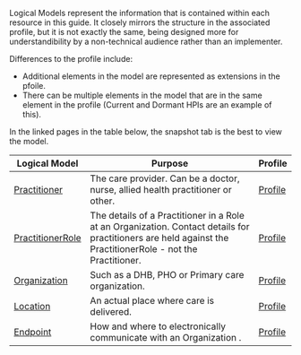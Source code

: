 Logical Models represent the information that is contained within each resource in this guide. It closely mirrors the structure in the associated profile, but it is not exactly the same, being designed more for understandibility by a non-technical audience rather than an implementer.

Differences to the profile include:
* Additional elements in the model are represented as extensions in the pfoile.
* There can be multiple elements in the model that are in the same element in the profile (Current and Dormant HPIs are an example of this).

In the linked pages in the table below, the snapshot tab is  the best to view the model.

| Logical Model | Purpose | Profile |
| --- | --- | --- |
| [Practitioner](StructureDefinition-HpiPractitionerLM.html) | The care provider. Can be a doctor, nurse, allied health practitioner or other. | [Profile](StructureDefinition-HpiPractitioner.html) |
| [PractitionerRole](StructureDefinition-HpiPractitionerRoleLM.html) | The details of a Practitioner in a Role at an Organization. Contact details for practitioners are held against the PractitionerRole - not the Practitioner.| [Profile](StructureDefinition-HpiPractitionerRole.html) |
| [Organization](StructureDefinition-HpiOrganizationLM.html) | Such as a DHB, PHO or Primary care organization. | [Profile](StructureDefinition-HpiOrganization.html) |
| [Location](StructureDefinition-HpiLocationLM.html) | An actual place where care is delivered. | [Profile](StructureDefinition-HpiLocation.html) |
| [Endpoint](StructureDefinition-HpiEndpointLM.html) | How and where to electronically communicate with an Organization . | [Profile](StructureDefinition-HpiEndpoint.html) |